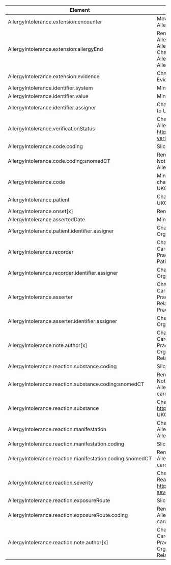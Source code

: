 |Element                                                   |Changes                                                                                                                                                                                                               |
|----------------------------------------------------------|----------------------------------------------------------------------------------------------------------------------------------------------------------------------------------------------------------------------|
|AllergyIntolerance.extension:encounter                    |Moved to new resource element AllergyIntolerance.encounter                                                                                                                                                            |
|AllergyIntolerance.extension:allergyEnd                   |Renamed from AllergyIntolerance.extension.allergyEnd to AllergyIntolerance.extension.allergyIntoleranceEnd Change profle from Extension-CareConnect-AllergyIntoleranceEnd-1 to Extension-UKCore-AllergyIntoleranceEnd |
|AllergyIntolerance.extension:evidence                     |Change profle from Extension-CareConnect-Evidence-1 to Extension-UKCore-Evidence                                                                                                                                      |
|AllergyIntolerance.identifier.system                      |Min cardinality changed from 0 to 1                                                                                                                                                                                   |
|AllergyIntolerance.identifier.value                       |Min cardinality changed from 0 to 1                                                                                                                                                                                   |
|AllergyIntolerance.identifier.assigner                    |Change profile from CareConnect-Organization-1 to UKCore-Organization                                                                                                                                                 |
|AllergyIntolerance.verificationStatus                     |Change profile from CareConnect-AllergyVerificationStatus-1 to (base) http://hl7.org/fhir/ValueSet/allergyintolerance-verification                                                                                    |
|AllergyIntolerance.code.coding                            |Slicing removed                                                                                                                                                                                                       |
|AllergyIntolerance.code.coding:snomedCT                   |Removed. <br/>Not required.  (Covered by AllergyIntolerance.code, and cardinalify was 0..*)                                                                                                                           |
|AllergyIntolerance.code                                   |Min cardinality changed from 0 to 1ValueSet changed from to 'Care Connect Allergy Code' to UKCoreAllergyCode.                                                                                                         |
|AllergyIntolerance.patient                                |Change profile from CareConnect-Patient-1 to UKCore-Patient                                                                                                                                                           |
|AllergyIntolerance.onset[x]                               |Remove mustSupport = true                                                                                                                                                                                             |
|AllergyIntolerance.assertedDate                           |Min cardinality changed from 0 to 1                                                                                                                                                                                   |
|AllergyIntolerance.patient.identifier.assigner            |Change profile from Orgnanization to UKCore-Organization                                                                                                                                                              |
|AllergyIntolerance.recorder                               |Change profile from {CareConnect-Patient-1, CareConnect-Practitioner-1} to {UKCore-Practitioner, UKCore-PractitionerRole, UKCore-Patient, UKCore-RelatedPerson}                                                       |
|AllergyIntolerance.recorder.identifier.assigner           |Change profile from Orgnanization to UKCore-Organization                                                                                                                                                              |
|AllergyIntolerance.asserter                               |Change profile from {RelatedPerson, CareConnect-Patient-1, CareConnect-Practitioner-1} to {UKCore-Patient, UKCore-RelatedPerson, UKCore-Practitioner, UKCore-PractitionerRole}                                        |
|AllergyIntolerance.asserter.identifier.assigner           |Change profile from Orgnanization to UKCore-Organization                                                                                                                                                              |
|AllergyIntolerance.note.author[x]                         |Change profile from {RelatedPerson, CareConnect-Patient-1, CareConnect-Practitioner-1} to {UKCore-Practitioner, UKCore-Organization, UKCore-Patient, UKCore-RelatedPerson}                                            |
|AllergyIntolerance.reaction.substance.coding              |Slicing removed                                                                                                                                                                                                       |
|AllergyIntolerance.reaction.substance.coding:snomedCT     |Removed. <br/>Not required.  (Covered by AllergyIntolerance.reaction.substance, and cardinalify was 0..*)                                                                                                             |
|AllergyIntolerance.reaction.substance                     |Change profile from (base) http://hl7.org/fhir/ValueSet/substance-code to UKCore-AllergySubstance                                                                                                                     |
|AllergyIntolerance.reaction.manifestation                 |Change profile from CareConnect-AllergyManifestation-1 to UKCore-AllergyManifestation                                                                                                                                 |
|AllergyIntolerance.reaction.manifestation.coding          |Slicing removed                                                                                                                                                                                                       |
|AllergyIntolerance.reaction.manifestation.coding:snomedCT |Removed. Not required.  (Covered by AllergyIntolerance.reaction.manifestation, and cardinalify was 0..*)                                                                                                              |
|AllergyIntolerance.reaction.severity                      |Change profile from CareConnect-ReactionEventSeverit to (base) http://hl7.org/fhir/ValueSet/reaction-event-severity                                                                                                   |
|AllergyIntolerance.reaction.exposureRoute                 |Slicing removed                                                                                                                                                                                                       |
|AllergyIntolerance.reaction.exposureRoute.coding          |Removed. Not required.  (Covered by AllergyIntolerance.reaction.exposureRoute, and cardinalify was 0..*)                                                                                                              |
|AllergyIntolerance.reaction.note.author[x]                |Change profile from {RelatedPerson, CareConnect-Patient-1, CareConnect-Practitioner-1} to {UKCore-Practitioner, UKCore-Organization, UKCore-Patient, UKCore-RelatedPerson}                                            |